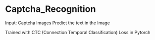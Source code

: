 # Captcha_Recognition
Input: Captcha Images
Predict the text in the Image

Trained with CTC (Connection Temporal Classification) Loss in Pytorch
